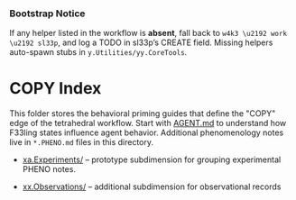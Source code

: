 ### Bootstrap Notice
If any helper listed in the workflow is **absent**, fall back to
`w4k3 \u2192 work \u2192 sl33p`, and log a TODO in sl33p’s CREATE field.
Missing helpers auto-spawn stubs in `y.Utilities/yy.CoreTools`.

# COPY Index

This folder stores the behavioral priming guides that define the "COPY" edge of
the tetrahedral workflow. Start with [AGENT.md](./AGENT.md) to understand how
F33ling states influence agent behavior. Additional phenomenology notes live in
`*.PHENO.md` files in this directory.

- [xa.Experiments/](./xa.Experiments/) – prototype subdimension for grouping experimental PHENO notes.

- [xx.Observations/](./xx.Observations/) – additional subdimension for observational records
